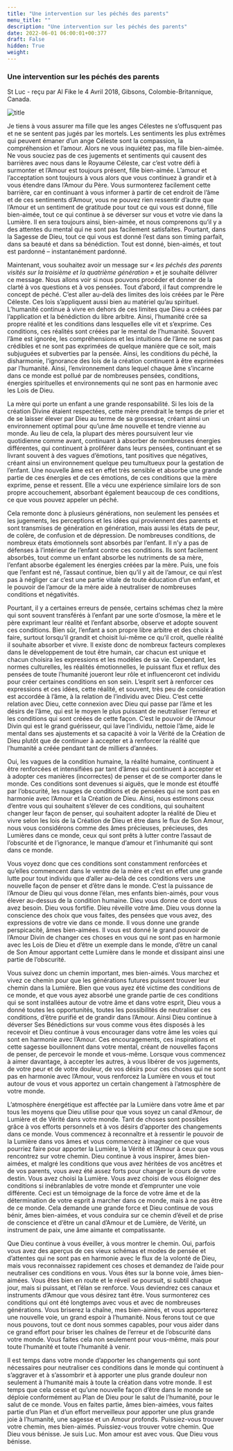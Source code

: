 ```yaml
---
title: "Une intervention sur les péchés des parents"
menu_title: ""
description: "Une intervention sur les péchés des parents"
date: 2022-06-01 06:00:01+00:377
draft: False
hidden: True
weight:
---
```

### Une intervention sur les péchés des parents

St Luc - reçu par Al Fike le 4 Avril 2018, Gibsons, Colombie-Britannique, Canada.

![title](/fr-contemporary-messages/fr-contemporary-messages-by-date-order/fr-contemporary-messages-2018/fr-2018-spiritualite-11.jpg)

Je tiens à vous assurer ma fille que les anges Célestes ne s’offusquent pas et ne se sentent pas jugés par les mortels. Les sentiments les plus extrêmes qui peuvent émaner d’un ange Céleste sont la compassion, la compréhension et l’amour. Alors ne vous inquiétez pas, ma fille bien-aimée. Ne vous souciez pas de ces jugements et sentiments qui causent des barrières avec nous dans le Royaume Céleste, car c’est votre défi à surmonter et l’Amour est toujours présent, fille bien-aimée. L’amour et l’acceptation sont toujours à vous alors que vous continuez à grandir et à vous étendre dans l’Amour du Père. Vous surmonterez facilement cette barrière, car en continuant à vous informer à partir de cet endroit de l’âme et de ces sentiments d’Amour, vous ne pouvez rien ressentir d’autre que l’Amour et un sentiment de gratitude pour tout ce qui vous est donné, fille bien-aimée, tout ce qui continue à se déverser sur vous et votre vie dans la Lumière. Il en sera toujours ainsi, bien-aimée, et nous comprenons qu’il y a des attentes du mental qui ne sont pas facilement satisfaites. Pourtant, dans la Sagesse de Dieu, tout ce qui vous est donné l’est dans son timing parfait, dans sa beauté et dans sa bénédiction. Tout est donné, bien-aimés, et tout est pardonné – instantanément pardonné.

Maintenant, vous souhaitez avoir un message sur *« les péchés des parents visités sur la troisième et la quatrième génération »* et je souhaite délivrer ce message. Nous allons voir si nous pouvons procéder et donner de la clarté à vos questions et à vos pensées. Tout d’abord, il faut comprendre le concept de péché. C’est aller au-delà des limites des lois créées par le Père Céleste. Ces lois s’appliquent aussi bien au matériel qu’au spirituel. L’humanité continue à vivre en dehors de ces limites que Dieu a créées par l’application et la bénédiction du libre arbitre. Ainsi, l’humanité crée sa propre réalité et les conditions dans lesquelles elle vit et s’exprime. Ces conditions, ces réalités sont créées par le mental de l’humanité. Souvent l’âme est ignorée, les compréhensions et les intuitions de l’âme ne sont pas crédibles et ne sont pas exprimées de quelque manière que ce soit, mais subjuguées et subverties par la pensée. Ainsi, les conditions du péché, la disharmonie, l’ignorance des lois de la création continuent à être exprimées par l’humanité. Ainsi, l’environnement dans lequel chaque âme s’incarne dans ce monde est pollué par de nombreuses pensées, conditions, énergies spirituelles et environnements qui ne sont pas en harmonie avec les Lois de Dieu.

La mère qui porte un enfant a une grande responsabilité. Si les lois de la création Divine étaient respectées, cette mère prendrait le temps de prier et de se laisser élever par Dieu au terme de sa grossesse, créant ainsi un environnement optimal pour qu’une âme nouvelle et tendre vienne au monde. Au lieu de cela, la plupart des mères poursuivent leur vie quotidienne comme avant, continuant à absorber de nombreuses énergies différentes, qui continuent à proliférer dans leurs pensées, continuant et se livrant souvent à des vagues d’émotions, tant positives que négatives, créant ainsi un environnement quelque peu tumultueux pour la gestation de l’enfant. Une nouvelle âme est en effet très sensible et absorbe une grande partie de ces énergies et de ces émotions, de ces conditions que la mère exprime, pense et ressent. Elle a vécu une expérience similaire lors de son propre accouchement, absorbant également beaucoup de ces conditions, ce que vous pouvez appeler un péché.

Cela remonte donc à plusieurs générations, non seulement les pensées et les jugements, les perceptions et les idées qui proviennent des parents et sont transmises de génération en génération, mais aussi les états de peur, de colère, de confusion et de dépression. De nombreuses conditions, de nombreux états émotionnels sont absorbés par l’enfant. Il n’y a pas de défenses à l’intérieur de l’enfant contre ces conditions. Ils sont facilement absorbés, tout comme un enfant absorbe les nutriments de sa mère, l’enfant absorbe également les énergies créées par la mère. Puis, une fois que l’enfant est né, l’assaut continue, bien qu’il y ait de l’amour, ce qui n’est pas à négliger car c’est une partie vitale de toute éducation d’un enfant, et le pouvoir de l’amour de la mère aide à neutraliser de nombreuses conditions et négativités.

Pourtant, il y a certaines erreurs de pensée, certains schémas chez la mère qui sont souvent transférés à l’enfant par une sorte d’osmose, la mère et le père exprimant leur réalité et l’enfant absorbe, observe et adopte souvent ces conditions. Bien sûr, l’enfant a son propre libre arbitre et des choix à faire, surtout lorsqu’il grandit et choisit lui-même ce qu’il croit, quelle réalité il souhaite absorber et vivre. Il existe donc de nombreux facteurs complexes dans le développement de tout être humain, car chacun est unique et chacun choisira les expressions et les modèles de sa vie. Cependant, les normes culturelles, les réalités émotionnelles, le puissant flux et reflux des pensées de toute l’humanité joueront leur rôle et influenceront cet individu pour créer certaines conditions en son sein. L’esprit sert à renforcer ces expressions et ces idées, cette réalité, et souvent, très peu de considération est accordée à l’âme, à la relation de l’individu avec Dieu. C’est cette relation avec Dieu, cette connexion avec Dieu qui passe par l’âme et les désirs de l’âme, qui est le moyen le plus puissant de neutraliser l’erreur et les conditions qui sont créées de cette façon. C’est le pouvoir de l’Amour Divin qui est le grand guérisseur, qui lave l’individu, nettoie l’âme, aide le mental dans ses ajustements et sa capacité à voir la Vérité de la Création de Dieu plutôt que de continuer à accepter et à renforcer la réalité que l’humanité a créée pendant tant de milliers d’années.

Oui, les vagues de la condition humaine, la réalité humaine, continuent à être renforcées et intensifiées par tant d’âmes qui continuent à accepter et à adopter ces manières (incorrectes) de penser et de se comporter dans le monde. Ces conditions sont devenues si aiguës, que le monde est étouffé par l’obscurité, les nuages de conditions et de pensées qui ne sont pas en harmonie avec l’Amour et la Création de Dieu. Ainsi, nous estimons ceux d’entre vous qui souhaitent s’élever de ces conditions, qui souhaitent changer leur façon de penser, qui souhaitent adopter la réalité de Dieu et vivre selon les lois de la Création de Dieu et être dans le flux de Son Amour, nous vous considérons comme des âmes précieuses, précieuses, des Lumières dans ce monde, ceux qui sont prêts à lutter contre l’assaut de l’obscurité et de l’ignorance, le manque d’amour et l’inhumanité qui sont dans ce monde.

Vous voyez donc que ces conditions sont constamment renforcées et qu’elles commencent dans le ventre de la mère et c’est en effet une grande lutte pour tout individu que d’aller au-delà de ces conditions vers une nouvelle façon de penser et d’être dans le monde. C’est la puissance de l’Amour de Dieu qui vous donne l’élan, mes enfants bien-aimés, pour vous élever au-dessus de la condition humaine. Dieu vous donne ce dont vous avez besoin. Dieu vous fortifie. Dieu réveille votre âme. Dieu vous donne la conscience des choix que vous faites, des pensées que vous avez, des expressions de votre vie dans ce monde. Il vous donne une grande perspicacité, âmes bien-aimées. Il vous est donné le grand pouvoir de l’Amour Divin de changer ces choses en vous qui ne sont pas en harmonie avec les Lois de Dieu et d’être un exemple dans le monde, d’être un canal de Son Amour apportant cette Lumière dans le monde et dissipant ainsi une partie de l’obscurité.

Vous suivez donc un chemin important, mes bien-aimés. Vous marchez et vivez ce chemin pour que les générations futures puissent trouver leur chemin dans la Lumière. Bien que vous ayez été victime des conditions de ce monde, et que vous ayez absorbé une grande partie de ces conditions qui se sont installées autour de votre âme et dans votre esprit, Dieu vous a donné toutes les opportunités, toutes les possibilités de neutraliser ces conditions, d’être purifié et de grandir dans l’Amour. Ainsi Dieu continue à déverser Ses Bénédictions sur vous comme vous êtes disposés à les recevoir et Dieu continue à vous encourager dans votre âme les voies qui sont en harmonie avec l’Amour. Ces encouragements, ces inspirations et cette sagesse bouillonnent dans votre mental, créant de nouvelles façons de penser, de percevoir le monde et vous-même. Lorsque vous commencez à aimer davantage, à accepter les autres, à vous libérer de vos jugements, de votre peur et de votre douleur, de vos désirs pour ces choses qui ne sont pas en harmonie avec l’Amour, vous renforcez la Lumière en vous et tout autour de vous et vous apportez un certain changement à l’atmosphère de votre monde.

L’atmosphère énergétique est affectée par la Lumière dans votre âme et par tous les moyens que Dieu utilise pour que vous soyez un canal d’Amour, de Lumière et de Vérité dans votre monde. Tant de choses sont possibles grâce à vos efforts personnels et à vos désirs d’apporter des changements dans ce monde. Vous commencez à reconnaître et à ressentir le pouvoir de la Lumière dans vos âmes et vous commencez à imaginer ce que vous pourriez faire pour apporter la Lumière, la Vérité et l’Amour à ceux que vous rencontrez sur votre chemin. Dieu continue à vous inspirer, âmes bien-aimées, et malgré les conditions que vous avez héritées de vos ancêtres et de vos parents, vous avez été assez forts pour changer le cours de votre destin. Vous avez choisi la Lumière. Vous avez choisi de vous éloigner des conditions si inébranlables de votre monde et d’emprunter une voie différente. Ceci est un témoignage de la force de votre âme et de la détermination de votre esprit à marcher dans ce monde, mais à ne pas être de ce monde. Cela demande une grande force et Dieu continue de vous bénir, âmes bien-aimées, et vous conduira sur ce chemin d’éveil et de prise de conscience et d’être un canal d’Amour et de Lumière, de Vérité, un instrument de paix, une âme aimante et compatissante.

Que Dieu continue à vous éveiller, à vous montrer le chemin. Oui, parfois vous avez des aperçus de ces vieux schémas et modes de pensée et d’attentes qui ne sont pas en harmonie avec le flux de la volonté de Dieu, mais vous reconnaissez rapidement ces choses et demandez de l’aide pour neutraliser ces conditions en vous. Vous êtes sur la bonne voie, âmes bien-aimées. Vous êtes bien en route et le réveil se poursuit, si subtil chaque jour, mais si puissant, et l’élan se renforce. Vous deviendrez ces canaux et instruments d’Amour que vous désirez tant être. Vous surmonterez ces conditions qui ont été longtemps avec vous et avec de nombreuses générations. Vous briserez la chaîne, mes bien-aimés, et vous apporterez une nouvelle voie, un grand espoir à l’humanité. Nous ferons tout ce que nous pouvons, tout ce dont nous sommes capables, pour vous aider dans ce grand effort pour briser les chaînes de l’erreur et de l’obscurité dans votre monde. Vous faites cela non seulement pour vous-même, mais pour toute l’humanité et toute l’humanité à venir.

Il est temps dans votre monde d’apporter les changements qui sont nécessaires pour neutraliser ces conditions dans le monde qui continuent à s’aggraver et à s’assombrir et à apporter une plus grande douleur non seulement à l’humanité mais à toute la création dans votre monde. Il est temps que cela cesse et qu’une nouvelle façon d’être dans le monde se déploie conformément au Plan de Dieu pour le salut de l’humanité, pour le salut de ce monde. Vous en faites partie, âmes bien-aimées, vous faites partie d’un Plan et d’un effort merveilleux pour apporter une plus grande joie à l’humanité, une sagesse et un Amour profonds. Puissiez-vous trouver votre chemin, mes bien-aimés. Puissiez-vous trouver votre chemin. Que Dieu vous bénisse. Je suis Luc. Mon amour est avec vous. Que Dieu vous bénisse.
